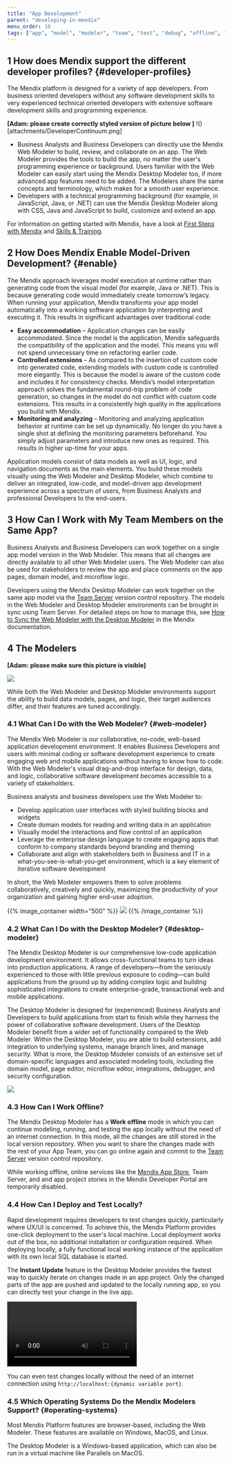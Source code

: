 ```yaml
---
title: "App Development"
parent: "developing-in-mendix"
menu_order: 10
tags: ["app", "model", "modeler", "team", "test", "debug", "offline", "custom code"]
---
```


## 1 How does Mendix support the different developer profiles? {#developer-profiles}

The Mendix platform is designed for a variety of app developers. From business oriented developers without any software development skills to very experienced technical oriented developers with extensive software development skills and programming experience.

**[Adam: please create correctly styled version of picture below ]**
!()[attachments/DeveloperContinuum.png]

* Business Analysts and Business Developers can directly use the Mendix Web Modeler to build, review, and collaborate on an app. The Web Modeler provides the tools to build the app, no matter the user's programming experience or background. Users familiar with the Web Modeler can easily start using the Mendix Desktop Modeler too, if more advanced app features need to be added. The Modelers share the same concepts and terminology, which makes for a smooth user experience.
* Developers with a technical programming background (for example, in JavaScript, Java, or .NET) can use the Mendix Desktop Modeler along with CSS, Java and JavaScript to build, customize and extend an app.

For information on getting started with Mendix, have a look at [First Steps with Mendix](../evaluation-learning/getting-started) and [Skills & Training](../evaluation-learning/skills-training).

## 2 How Does Mendix Enable Model-Driven Development? {#enable}

The Mendix approach leverages model execution at runtime rather than generating code from the visual model (for example, Java or .NET). This is because generating code would immediately create tomorrow’s legacy. When running your application, Mendix transforms your app model automatically into a working software application by interpreting and executing it. This results in significant advantages over traditional code:

* **Easy accommodation** – Application changes can be easily accommodated. Since the model is the application, Mendix safeguards the compatibility of the application and the model. This means you will not spend unnecessary time on refactoring earlier code.
* **Controlled extensions** – As compared to the insertion of custom code into generated code, extending models with custom code is controlled more elegantly. This is because the model is aware of the custom code and includes it for consistency checks. Mendix’s model interpretation approach solves the fundamental round-trip problem of code generation, so changes in the model do not conflict with custom code extensions. This results in a consistently high quality in the applications you build with Mendix.
* **Monitoring and analyzing** – Monitoring and analyzing application behavior at runtime can be set up dynamically. No longer do you have a single shot at defining the monitoring parameters beforehand. You simply adjust parameters and introduce new ones as required. This results in higher up-time for your apps.

Application models consist of data models as well as UI, logic, and navigation documents as the main elements. You build these models visually using the Web Modeler and Desktop Modeler, which combine to deliver an integrated, low-code, and model-driven app development experience across a spectrum of users, from Business Analysts and professional Developers to the end-users.

## 3 How Can I Work with My Team Members on the Same App?

Business Analysts and Business Developers can work together on a single app model version in the Web Modeler. This means that all changes are directly available to all other Web Modeler users. The Web Modeler can also be used for stakeholders to review the app and place comments on the app pages, domain model, and microflow logic.

Developers using the Mendix Desktop Modeler can work together on the same app model via the [Team Server](version-control) version control repository. The models in the Web Modeler and Desktop Modeler environments can be brought in sync using Team Server. For detailed steps on how to manage this, see [How to Sync  the Web Modeler with the Desktop Modeler](https://docs.mendix.com/howto/web-modeler/syncing-webmodeler-desktop) in the Mendix documentation.

## 4 The Modelers
**[Adam: please make sure this picture is visible]**

![](attachments/BothModelers.png)

While both the Web Modeler and Desktop Modeler environments support the ability to build data models, pages, and logic, their target audiences differ, and their features are tuned accordingly.

### 4.1 What Can I Do with the Web Modeler? {#web-modeler}

The Mendix Web Modeler is our collaborative, no-code, web-based application development environment. It enables Business Developers and users with minimal coding or software development experience to create engaging web and mobile applications without having to know how to code. With the Web Modeler's visual drag-and-drop interface for design, data, and logic, collaborative software development becomes accessible to a variety of stakeholders.

Business analysts and business developers use the Web Modeler to:

* Develop application user interfaces with styled building blocks and widgets
* Create domain models for reading and writing data in an application
* Visually model the interactions and flow control of an application
* Leverage the enterprise design language to create engaging apps that conform to company standards beyond branding and theming
* Collaborate and align with stakeholders both in Business and IT in a what-you-see-is-what-you-get environment, which is a key element of iterative software development

In short, the Web Modeler empowers them to solve problems collaboratively, creatively and quickly, maximizing the productivity of your organization and gaining higher end-user adoption.

{{% image_container width="500" %}}
![](attachments/web-modeler-test.png)
{{% /image_container %}}

### 4.2 What Can I Do with the Desktop Modeler? {#desktop-modeler}

The Mendix Desktop Modeler is our comprehensive low-code application development environment. It allows cross-functional teams to turn ideas into production applications. A range of developers—from the seriously experienced to those with little previous exposure to coding—can build applications from the ground up by adding complex logic and building sophisticated integrations to create enterprise-grade, transactional web and mobile applications.

The Desktop Modeler is designed for (experienced) Business Analysts and Developers to build applications from start to finish while they harness the power of collaborative software development. Users of the Desktop Modeler benefit from a wider set of functionality compared to the Web Modeler. Within the Desktop Modeler, you are able to build extensions, add integration to underlying systems, manage branch lines, and manage security. What is more, the Desktop Modeler consists of an extensive set of domain-specific languages and associated modeling tools, including the domain model, page editor, microflow editor, integrations, debugger, and security configuration.

![](attachments/desktop-modeler.png)

### 4.3 How Can I Work Offline?

The Mendix Desktop Modeler has a **Work offline** mode in which you can continue modeling, running, and testing the app locally without the need of an internet connection. In this mode, all the changes are still stored in the local version repository. When you want to share the changes made with the rest of your App Team, you can go online again and commit to the [Team Server](version-control) version control repository.

While working offline, online services like the [Mendix App Store](https://appstore.home.mendix.com/index3.html), Team Server, and and app project stories in the Mendix Developer Portal are temporarily disabled.

### 4.4 How Can I Deploy and Test Locally?

Rapid development requires developers to test changes quickly, particularly where UX/UI is concerned. To achieve this, the Mendix Platform provides one-click deployment to the user's local machine. Local deployment works out of the box, no additional installation or configuration required. When deploying locally, a fully functional local working instance of the application with its own local SQL database is started.

The **Instant Update** feature in the Desktop Modeler provides the fastest way to quickly iterate on changes made in an app project. Only the changed parts of the app are pushed and updated to the locally running app, so you can directly test your change in the live app.

<video controls  src="attachments/instant-update.mp4">VIDEO</video>

You can even test changes locally without the need of an internet connection using `http://localhost:{dynamic variable port}`.

### 4.5 Which Operating Systems Do the Mendix Modelers Support? {#operating-systems}

Most Mendix Platform features are browser-based, including the Web Modeler. These features are available on Windows, MacOS, and Linux.

The Desktop Modeler is a Windows-based application, which can also be run in a virtual machine like Parallels on MacOS.

